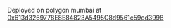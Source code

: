 Deployed on polygon mumbai at [0x613d3269778E8E84823A5495C8d9561c59ed3998](https://mumbai.polygonscan.com/address/0x613d3269778E8E84823A5495C8d9561c59ed3998#code)

